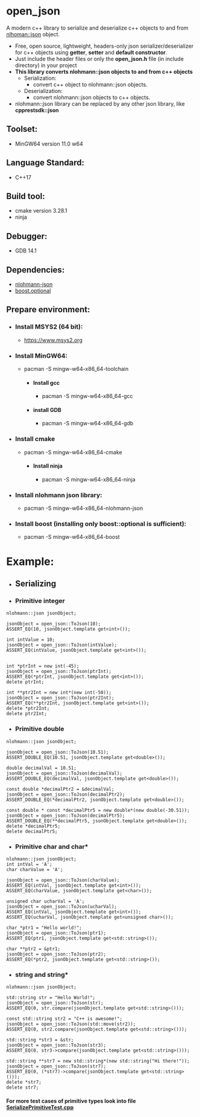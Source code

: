 # open_json
A modern c++ library to serialize and deserialize c++ objects to and from <a href = "https://github.com/nlohmann/json"> nlhoman::json</a> object.
* Free, open source, lightweight, headers-only json serializer/deserializer for c++ objects using <b>getter</b>, <b>setter</b> and <b>default constructor</b>.
* Just include the header files or only the <b>open_json.h</b> file (in include directory) in your project
* <b>This library converts nlohmann::json objects to and from c++ objects</B>
  * Serialization:
    * convert c++ object to nlohmann::json objects.
  * Deserialization:
    * convert nlohmann::json objects to c++ objects.
* nlohmann::json library can be replaced by any other json library, like <b>cpprestsdk::json</b>

## Toolset:
* MinGW64 version 11.0 w64

## Language Standard:
* C++17

## Build tool:
* cmake version 3.28.1
* ninja

## Debugger:
* GDB 14.1

## Dependencies:
* <a href="https://github.com/nlohmann/json">nlohmann-json</a>
* <a href="https://github.com/boostorg/boost">boost.optional</a>

## Prepare environment:

* ### Install MSYS2 (64 bit):
  * https://www.msys2.org

* ### Install MinGW64:
  * pacman -S mingw-w64-x86_64-toolchain

    * #### Install gcc
      * pacman -S mingw-w64-x86_64-gcc
    
    * #### install GDB
      * pacman -S mingw-w64-x86_64-gdb

* ### Install cmake
  * pacman -S mingw-w64-x86_64-cmake

     * #### Install ninja
       * pacman -S mingw-w64-x86_64-ninja
   
* ### Install nlohmann json library:
  * pacman -S mingw-w64-x86_64-nlohmann-json

* ### Install boost (installing only boost::optional is sufficient):
  * pacman -S mingw-w64-x86_64-boost

# Example:

* ## Serializing
* ### Primitive integer
````
nlohmann::json jsonObject;

jsonObject = open_json::ToJson(10);
ASSERT_EQ(10, jsonObject.template get<int>());

int intValue = 10;
jsonObject = open_json::ToJson(intValue);
ASSERT_EQ(intValue, jsonObject.template get<int>());


int *ptrInt = new int(-45);
jsonObject = open_json::ToJson(ptrInt);
ASSERT_EQ(*ptrInt, jsonObject.template get<int>());
delete ptrInt;

int **ptr2Int = new int*(new int(-50));
jsonObject = open_json::ToJson(ptr2Int);
ASSERT_EQ(**ptr2Int, jsonObject.template get<int>());
delete *ptr2Int;
delete ptr2Int;

````

* ### Primitive double
````
nlohmann::json jsonObject;

jsonObject = open_json::ToJson(10.51);
ASSERT_DOUBLE_EQ(10.51, jsonObject.template get<double>());

double decimalVal = 10.51;
jsonObject = open_json::ToJson(decimalVal);
ASSERT_DOUBLE_EQ(decimalVal, jsonObject.template get<double>());

const double *decimalPtr2 = &decimalVal;
jsonObject = open_json::ToJson(decimalPtr2);
ASSERT_DOUBLE_EQ(*decimalPtr2, jsonObject.template get<double>());

const double * const *decimalPtr5 = new double*(new double(-30.51));
jsonObject = open_json::ToJson(decimalPtr5);
ASSERT_DOUBLE_EQ(**decimalPtr5, jsonObject.template get<double>());
delete *decimalPtr5;
delete decimalPtr5;
````

* ### Primitive char and char*
````
nlohmann::json jsonObject;
int intVal = 'A';
char charValue = 'A';

jsonObject = open_json::ToJson(charValue);
ASSERT_EQ(intVal, jsonObject.template get<int>());
ASSERT_EQ(charValue, jsonObject.template get<char>());

unsigned char ucharVal = 'A';
jsonObject = open_json::ToJson(ucharVal);
ASSERT_EQ(intVal, jsonObject.template get<int>());
ASSERT_EQ(ucharVal, jsonObject.template get<unsigned char>());

char *ptr1 = "Hello world!";
jsonObject = open_json::ToJson(ptr1);
ASSERT_EQ(ptr1, jsonObject.template get<std::string>());

char **ptr2 = &ptr1;
jsonObject = open_json::ToJson(ptr2);
ASSERT_EQ(*ptr2, jsonObject.template get<std::string>());
````

* ### string and string*
````
nlohmann::json jsonObject;

std::string str = "Hello World!";
jsonObject = open_json::ToJson(str);
ASSERT_EQ(0, str.compare(jsonObject.template get<std::string>()));

const std::string str2 = "C++ is awesome!";
jsonObject = open_json::ToJson(std::move(str2));
ASSERT_EQ(0, str2.compare(jsonObject.template get<std::string>()));

std::string *str3 = &str;
jsonObject = open_json::ToJson(str3);
ASSERT_EQ(0, str3->compare(jsonObject.template get<std::string>()));

std::string **str7 = new std::string*(new std::string("Hi there!"));
jsonObject = open_json::ToJson(str7);
ASSERT_EQ(0, (*str7)->compare(jsonObject.template get<std::string>()));
delete *str7;
delete str7;
````
#### For more test cases of primitive types look into file <a href="./tests/src/SerializePrimitiveTest.cpp">SerializePrimitiveTest.cpp</a>